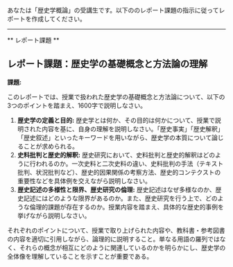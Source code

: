 あなたは「歴史学概論」の受講生です。以下ののレポート課題の指示に従ってレポートを作成してください。

---------------------------------------
** レポート課題 **

## レポート課題：歴史学の基礎概念と方法論の理解

**課題:**

このレポートでは、授業で扱われた歴史学の基礎概念と方法論について、以下の3つのポイントを踏まえ、1600字で説明しなさい。

1. **歴史学の定義と目的:** 歴史学とは何か、その目的は何かについて、授業で説明された内容を基に、自身の理解を説明しなさい。「歴史事実」「歴史解釈」「歴史叙述」といったキーワードを用いながら、歴史学の本質について論じることが求められる。
2. **史料批判と歴史的解釈:** 歴史研究において、史料批判と歴史的解釈はどのように行われるのか。一次史料と二次史料の違い、史料批判の手法（テキスト批判、状況批判など）、歴史的因果関係の考察方法、歴史的コンテクストの重要性などを具体例を交えながら説明しなさい。
3. **歴史記述の多様性と限界、歴史研究の倫理:** 歴史記述はなぜ多様なのか、歴史記述にはどのような限界があるのか。また、歴史研究を行う上で、どのような倫理的課題が存在するのか。授業内容を踏まえ、具体的な歴史的事例を挙げながら説明しなさい。


それぞれのポイントについて、授業で取り上げられた内容や、教科書・参考図書の内容を適切に引用しながら、論理的に説明すること。単なる用語の羅列ではなく、それらの概念が相互にどのように関連しているのかを明らかにし、歴史学の全体像を理解していることを示すことが重要である。

